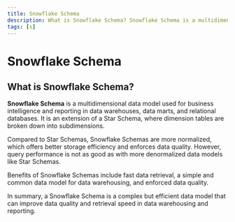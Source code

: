 ```yaml
---
title: Snowflake Schema
description: What is Snowflake Schema? Snowflake Schema is a multidimensional data model used for business intelligence and reporting in data warehouses, data marts, and relational databases. It is an extension of a Star Schema, where dimension tables are broken down into subdimensions.
tags: [s]
---
```


# Snowflake Schema

## What is Snowflake Schema?

**Snowflake Schema** is a multidimensional data model used for business intelligence and reporting in data warehouses, data marts, and relational databases. It is an extension of a Star Schema, where dimension tables are broken down into subdimensions.

Compared to Star Schemas, Snowflake Schemas are more normalized, which offers better storage efficiency and enforces data quality. However, query performance is not as good as with more denormalized data models like Star Schemas.

Benefits of Snowflake Schemas include fast data retrieval, a simple and common data model for data warehousing, and enforced data quality.

In summary, a Snowflake Schema is a complex but efficient data model that can improve data quality and retrieval speed in data warehousing and reporting.
